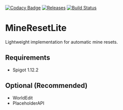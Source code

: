 [![Codacy Badge](https://api.codacy.com/project/badge/Grade/6bba0d80405e4545bb273f90cc1d58e4)](https://www.codacy.com/app/sarhatabaot/MineResetLite?utm_source=github.com&amp;utm_medium=referral&amp;utm_content=sarhatabaot/MineResetLite&amp;utm_campaign=Badge_Grade)
[![Releases](https://img.shields.io/badge/release-v0.2.1-blue.svg)](https://github.com/sarhatabaot/MineResetLite/releases)
[![Build Status](https://travis-ci.org/sarhatabaot/MineResetLite.svg?branch=dev)](https://travis-ci.org/sarhatabaot/MineResetLite)

MineResetLite
=============

Lightweight implementation for automatic mine resets.

## Requirements
* Spigot 1.12.2
## Optional (Recommended)
* WorldEdit
* PlaceholderAPI
